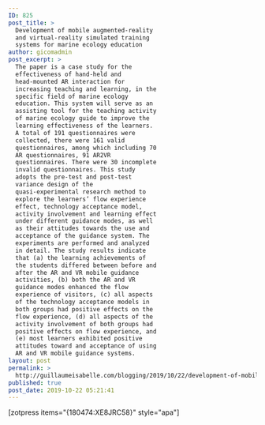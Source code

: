 ```yaml
---
ID: 825
post_title: >
  Development of mobile augmented-reality
  and virtual-reality simulated training
  systems for marine ecology education
author: gicomadmin
post_excerpt: >
  The paper is a case study for the
  effectiveness of hand-held and
  head-mounted AR interaction for
  increasing teaching and learning, in the
  specific field of marine ecology
  education. This system will serve as an
  assisting tool for the teaching activity
  of marine ecology guide to improve the
  learning effectiveness of the learners.
  A total of 191 questionnaires were
  collected, there were 161 valid
  questionnaires, among which including 70
  AR questionnaires, 91 AR2VR
  questionnaires. There were 30 incomplete
  invalid questionnaires. This study
  adopts the pre-test and post-test
  variance design of the
  quasi-experimental research method to
  explore the learners’ flow experience
  effect, technology acceptance model,
  activity involvement and learning effect
  under different guidance modes, as well
  as their attitudes towards the use and
  acceptance of the guidance system. The
  experiments are performed and analyzed
  in detail. The study results indicate
  that (a) the learning achievements of
  the students differed between before and
  after the AR and VR mobile guidance
  activities, (b) both the AR and VR
  guidance modes enhanced the flow
  experience of visitors, (c) all aspects
  of the technology acceptance models in
  both groups had positive effects on the
  flow experience, (d) all aspects of the
  activity involvement of both groups had
  positive effects on flow experience, and
  (e) most learners exhibited positive
  attitudes toward and acceptance of using
  AR and VR mobile guidance systems.
layout: post
permalink: >
  http://guillaumeisabelle.com/blogging/2019/10/22/development-of-mobile-augmented-reality-and-virtual-reality-simulated-training-systems-for-marine-ecology-education/
published: true
post_date: 2019-10-22 05:21:41
---
```

<!-- wp:shortcode --> [zotpress items="{180474:XE8JRC58}" style="apa"] 

<!-- /wp:shortcode -->